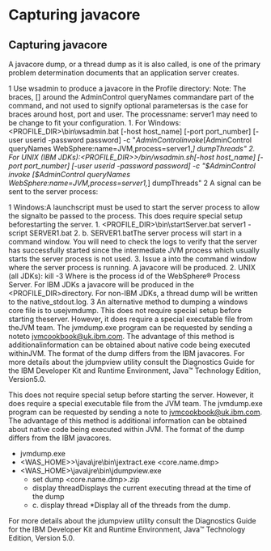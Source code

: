 # Capturing javacore

## Capturing javacore

A javacore dump, or a
thread dump as it is also called, is one of the primary problem determination
documents that an application server creates.

1 Use wsadmin to produce a javacore in the Profile directory: Note: The braces, [] around the AdminControl queryNames commandare part of the command, and not used to signify optional parametersas is the case for braces around host, port and user. The processname: server1 may need to be change to fit your configuration.
    1. For Windows:<PROFILE\_DIR>\bin\wsadmin.bat [-host host\_name] [-port port\_number]
[-user userid -password password] -c
"$AdminControl invoke [$AdminControl queryNames WebSphere:name=JVM,process=server1,*]
dumpThreads"
    2. For UNIX (IBM JDKs):<PROFILE\_DIR>>/bin/wsadmin.sh[-host host\_name] 
[-port port\_number] [-user userid -password password] -c
"\$AdminControl invoke [\$AdminControl queryNames WebSphere:name=JVM,process=server1,*]
dumpThreads"
2 A signal can be sent to the server process:

1 Windows:A launchscript must be used to start the server process to allow the signalto be passed to the process. This does require special setup beforestarting the server.
    1. <PROFILE\_DIR>\bin\startServer.bat server1 -script SERVER1.bat
    2. b.	SERVER1.batThe server process will start in a command window.
You will need to check the logs to verify that the server has successfully
started since the intermediate JVM process which usually starts the
server process is not used.
    3. <CTRL><BREAK>Issue a <CTRL><BREAK> into the command
window where the server process is running. A javacore will be produced.
2. UNIX (all JDKs): kill -3 <pid>Where <pid> is the process
id of the WebSphere® Process
Server. For IBM JDKs a javacore
will be produced in the <PROFILE\_DIR>directory. 
For non-IBM
JDKs, a thread dump will be written to the native\_stdout.log.
3 An alternative method to dumping a windows core file is to usejvmdump. This does not require special setup before starting theserver. However, it does require a special executable file from theJVM team. The jvmdump.exe program can be requested by sending a noteto jvmcookbook@uk.ibm.com. The advantage of this method is additionalinformation can be obtained about native code being executed withinJVM. The format of the dump differs from the IBM javacores. For more details about the jdumpview utility consult the Diagnostics Guide for the IBM Developer Kit and Runtime Environment, Java™ Technology Edition, Version5.0.

This does not require special setup before starting the
server. However, it does require a special executable file from the
JVM team. The jvmdump.exe program can be requested by sending a note
to jvmcookbook@uk.ibm.com. The advantage of this method is additional
information can be obtained about native code being executed within
JVM. The format of the dump differs from the IBM javacores.

- jvmdump.exe <PID>
- <WAS\_HOME>>\java\jre\bin\jextract.exe <core.name.dmp>
- <WAS\_HOME>\java\jre\bin\jdumpview.exe
    - set dump <core.name.dmp>.zip
    - display threadDisplays the current executing thread at the
time of the dump
    - c.	display thread *Display all of the threads from the dump.

For more details about the jdumpview utility consult the Diagnostics Guide for the IBM Developer Kit and Runtime Environment, Java™ Technology Edition, Version
5.0.